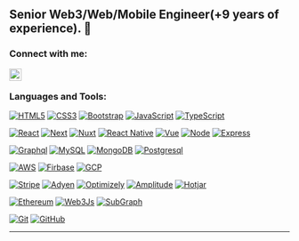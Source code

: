 ## Senior Web3/Web/Mobile Engineer(+9 years of experience). 👋

### Connect with me:

[<img align="left" alt="SvenC | LinkedIn" width="22px" src="https://cdn.jsdelivr.net/npm/simple-icons@v3/icons/linkedin.svg"/>](https://www.linkedin.com/in/davidli211)

<br />

### Languages and Tools:

[![HTML5](https://img.shields.io/badge/-HTML5-E34F26?style=flat&logo=html5&logoColor=white&link=https://github.com/davidli108/)](https://github.com/davidli108/) 
[![CSS3](https://img.shields.io/badge/-CSS3-1572B6?style=flat&logo=css3&link=https://github.com/davidli108/)](https://github.com/davidli108/) 
[![Bootstrap](https://img.shields.io/badge/-Bootstrap-563D7C?style=flat&logo=bootstrap&link=https://github.com/davidli108/)](https://github.com/davidli108/)
[![JavaScript](https://img.shields.io/badge/-JavaScript-black?style=flat&logo=javascript&link=https://github.com/davidli108/)](https://github.com/davidli108/)
[![TypeScript](https://img.shields.io/badge/-TypeScript-33b5a2?style=flat&logo=typescript&link=https://github.com/davidli108/)](https://github.com/davidli108/)

[![React](https://img.shields.io/badge/-ReactJs-f39506?style=flat&logo=react&link=https://github.com/davidli108/)](https://github.com/davidli108/)
[![Next](https://img.shields.io/badge/-NextJs-4ff205?style=flat&logo=next&link=https://github.com/davidli108/)](https://github.com/davidli108/)
[![Nuxt](https://img.shields.io/badge/-Nuxtjs-8ef03d?style=flat&logo=nuxt&link=https://github.com/davidli108/)](https://github.com/davidli108/)
[![React Native](https://img.shields.io/badge/-ReactNative-f39506?style=flat&logo=react&link=https://github.com/davidli108/)](https://github.com/davidli108/)
[![Vue](https://img.shields.io/badge/-VueJs-d342d2?style=flat&logo=vue&link=https://github.com/davidli108/)](https://github.com/davidli108/)
[![Node](https://img.shields.io/badge/-NodeJs-0586f2k?style=flat&logo=node&link=https://github.com/davidli108/)](https://github.com/davidli108/)
[![Express](https://img.shields.io/badge/-ExpressJs-0554f2?style=flat&logo=express&link=https://github.com/davidli108/)](https://github.com/davidli108/)

[![Graphql](https://img.shields.io/badge/-Graphql-7d60cc?style=flat&logo=graphql&link=https://github.com/davidli108/)](https://github.com/davidli108/)
[![MySQL](https://img.shields.io/badge/-MySQL-black?style=flat&logo=mysql&link=https://github.com/davidli108/)](https://github.com/davidli108/)
[![MongoDB](https://img.shields.io/badge/-Mongodb-cc60ca?style=flat&logo=mongodb&link=https://github.com/davidli108/)](https://github.com/davidli108/)
[![Postgresql](https://img.shields.io/badge/-Postgresql-cc9160?style=flat&logo=postgresql&link=https://github.com/davidli108/)](https://github.com/davidli108/)

[![AWS](https://img.shields.io/badge/-AWS-black?style=flat&logo=aws&link=https://github.com/davidli108/)](https://github.com/davidli108/)
[![Firbase](https://img.shields.io/badge/-Firebase-ccc060?style=flat&logo=firebase&link=https://github.com/davidli108/)](https://github.com/davidli108/)
[![GCP](https://img.shields.io/badge/-GCP-f2f2ef?style=flat&logo=gcp&link=https://github.com/davidli108/)](https://github.com/davidli108/)

[![Stripe](https://img.shields.io/badge/-Stripe-1e889e?style=flat&logo=stripe&link=https://github.com/davidli108/)](https://github.com/davidli108/)
[![Adyen](https://img.shields.io/badge/-Adyen-black?style=flat&logo=adyen&link=https://github.com/davidli108/)](https://github.com/davidli108/)
[![Optimizely](https://img.shields.io/badge/-Optimizely-black?style=flat&logo=optimizely&link=https://github.com/davidli108/)](https://github.com/davidli108/)
[![Amplitude](https://img.shields.io/badge/-Amplitude-black?style=flat&logo=amplitude&link=https://github.com/davidli108/)](https://github.com/davidli108/)
[![Hotjar](https://img.shields.io/badge/-Hotjar-black?style=flat&logo=hotjar&link=https://github.com/davidli108/)](https://github.com/davidli108/)

[![Ethereum](https://img.shields.io/badge/-Ethereum-black?style=flat&logo=ethereum&link=https://github.com/davidli108/)](https://github.com/davidli108/)
[![Web3Js](https://img.shields.io/badge/-Web3.js-black?style=flat&logo=web3&link=https://github.com/davidli108/)](https://github.com/davidli108/)
[![SubGraph](https://img.shields.io/badge/-Subgraph-black?style=flat&logo=subgraph&link=https://github.com/davidli108/)](https://github.com/davidli108/)

[![Git](https://img.shields.io/badge/-Git-black?style=flat&logo=git&link=https://github.com/davidli108/)](https://github.com/davidli108/) 
[![GitHub](https://img.shields.io/badge/-GitHub-181717?style=flat&logo=github&link=https://github.com/davidli108/)](https://github.com/davidli108/)
<br />

--- 

